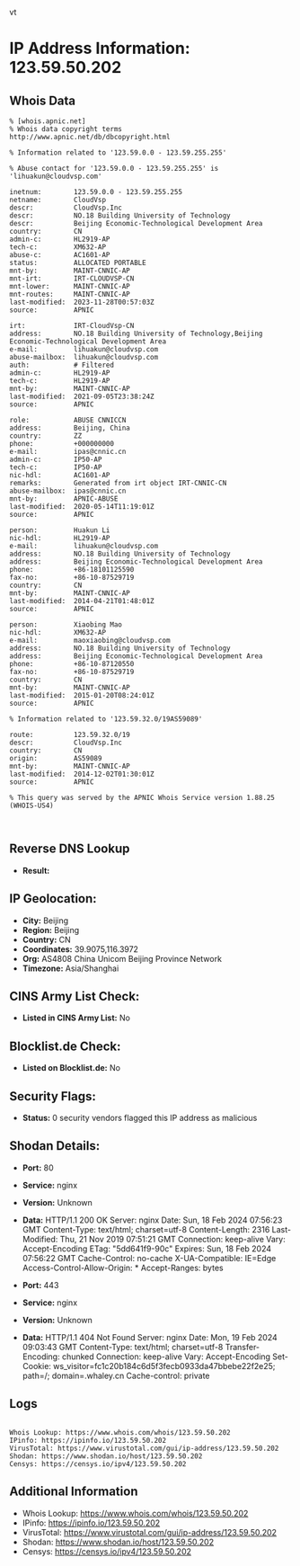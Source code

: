 vt
# IP Address Information: 123.59.50.202

## Whois Data
```
% [whois.apnic.net]
% Whois data copyright terms    http://www.apnic.net/db/dbcopyright.html

% Information related to '123.59.0.0 - 123.59.255.255'

% Abuse contact for '123.59.0.0 - 123.59.255.255' is 'lihuakun@cloudvsp.com'

inetnum:        123.59.0.0 - 123.59.255.255
netname:        CloudVsp
descr:          CloudVsp.Inc
descr:          NO.18 Building University of Technology
descr:          Beijing Economic-Technological Development Area
country:        CN
admin-c:        HL2919-AP
tech-c:         XM632-AP
abuse-c:        AC1601-AP
status:         ALLOCATED PORTABLE
mnt-by:         MAINT-CNNIC-AP
mnt-irt:        IRT-CLOUDVSP-CN
mnt-lower:      MAINT-CNNIC-AP
mnt-routes:     MAINT-CNNIC-AP
last-modified:  2023-11-28T00:57:03Z
source:         APNIC

irt:            IRT-CloudVsp-CN
address:        NO.18 Building University of Technology,Beijing Economic-Technological Development Area
e-mail:         lihuakun@cloudvsp.com
abuse-mailbox:  lihuakun@cloudvsp.com
auth:           # Filtered
admin-c:        HL2919-AP
tech-c:         HL2919-AP
mnt-by:         MAINT-CNNIC-AP
last-modified:  2021-09-05T23:38:24Z
source:         APNIC

role:           ABUSE CNNICCN
address:        Beijing, China
country:        ZZ
phone:          +000000000
e-mail:         ipas@cnnic.cn
admin-c:        IP50-AP
tech-c:         IP50-AP
nic-hdl:        AC1601-AP
remarks:        Generated from irt object IRT-CNNIC-CN
abuse-mailbox:  ipas@cnnic.cn
mnt-by:         APNIC-ABUSE
last-modified:  2020-05-14T11:19:01Z
source:         APNIC

person:         Huakun Li
nic-hdl:        HL2919-AP
e-mail:         lihuakun@cloudvsp.com
address:        NO.18 Building University of Technology
address:        Beijing Economic-Technological Development Area
phone:          +86-18101125590
fax-no:         +86-10-87529719
country:        CN
mnt-by:         MAINT-CNNIC-AP
last-modified:  2014-04-21T01:48:01Z
source:         APNIC

person:         Xiaobing Mao
nic-hdl:        XM632-AP
e-mail:         maoxiaobing@cloudvsp.com
address:        NO.18 Building University of Technology
address:        Beijing Economic-Technological Development Area
phone:          +86-10-87120550
fax-no:         +86-10-87529719
country:        CN
mnt-by:         MAINT-CNNIC-AP
last-modified:  2015-01-20T08:24:01Z
source:         APNIC

% Information related to '123.59.32.0/19AS59089'

route:          123.59.32.0/19
descr:          CloudVsp.Inc
country:        CN
origin:         AS59089
mnt-by:         MAINT-CNNIC-AP
last-modified:  2014-12-02T01:30:01Z
source:         APNIC

% This query was served by the APNIC Whois Service version 1.88.25 (WHOIS-US4)



```
## Reverse DNS Lookup
- **Result:** 

## IP Geolocation:
- **City:** Beijing
- **Region:** Beijing
- **Country:** CN
- **Coordinates:** 39.9075,116.3972
- **Org:** AS4808 China Unicom Beijing Province Network
- **Timezone:** Asia/Shanghai

## CINS Army List Check:
- **Listed in CINS Army List:** 
No

## Blocklist.de Check:
- **Listed on Blocklist.de:** 
No

## Security Flags:
- **Status:** 0 security vendors flagged this IP address as malicious

## Shodan Details:
- **Port:** 80
- **Service:** nginx
- **Version:** Unknown
- **Data:** HTTP/1.1 200 OK
Server: nginx
Date: Sun, 18 Feb 2024 07:56:23 GMT
Content-Type: text/html; charset=utf-8
Content-Length: 2316
Last-Modified: Thu, 21 Nov 2019 07:51:21 GMT
Connection: keep-alive
Vary: Accept-Encoding
ETag: "5dd641f9-90c"
Expires: Sun, 18 Feb 2024 07:56:22 GMT
Cache-Control: no-cache
X-UA-Compatible: IE=Edge
Access-Control-Allow-Origin: *
Accept-Ranges: bytes



- **Port:** 443
- **Service:** nginx
- **Version:** Unknown
- **Data:** HTTP/1.1 404 Not Found
Server: nginx
Date: Mon, 19 Feb 2024 09:03:43 GMT
Content-Type: text/html; charset=utf-8
Transfer-Encoding: chunked
Connection: keep-alive
Vary: Accept-Encoding
Set-Cookie: ws_visitor=fc1c20b184c6d5f3fecb0933da47bbebe22f2e25; path=/; domain=.whaley.cn
Cache-control: private



## Logs
```

Whois Lookup: https://www.whois.com/whois/123.59.50.202
IPinfo: https://ipinfo.io/123.59.50.202
VirusTotal: https://www.virustotal.com/gui/ip-address/123.59.50.202
Shodan: https://www.shodan.io/host/123.59.50.202
Censys: https://censys.io/ipv4/123.59.50.202

```
## Additional Information
- Whois Lookup: https://www.whois.com/whois/123.59.50.202
- IPinfo: https://ipinfo.io/123.59.50.202
- VirusTotal: https://www.virustotal.com/gui/ip-address/123.59.50.202
- Shodan: https://www.shodan.io/host/123.59.50.202
- Censys: https://censys.io/ipv4/123.59.50.202

